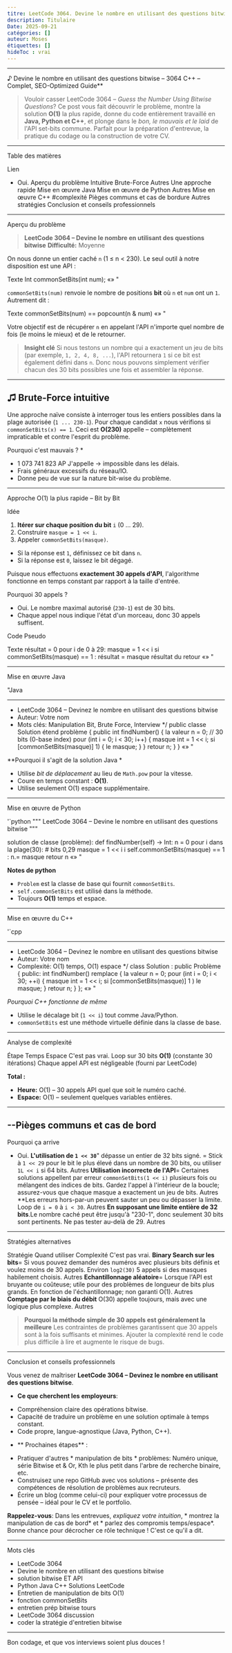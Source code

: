 ```yaml
---
titre: LeetCode 3064. Devine le nombre en utilisant des questions bitwise I -
description: Titulaire
Date: 2025-09-21
catégories: []
auteur: Moses
étiquettes: []
hideToc : vrai
---
```

---

♪ Devine le nombre en utilisant des questions bitwise – 3064
C++ – Complet, SEO-Optimized Guide**

> Vouloir casser LeetCode 3064 – *Guess the Number Using Bitwise Questions*?
> Ce post vous fait découvrir le problème, montre la solution **O(1)** la plus rapide, donne du code entièrement travaillé en **Java, Python et C++**, et plonge dans le *bon, le mauvais et le laid* de l'API set-bits commune.
> Parfait pour la préparation d'entrevue, la pratique du codage ou la construction de votre CV.

---

Table des matières

Lien
- Oui.
Aperçu du problème
Intuitive Brute-Force Autres
Une approche rapide
Mise en œuvre Java
Mise en œuvre de Python Autres
Mise en œuvre C++
#complexité
Pièges communs et cas de bordure
Autres stratégies
Conclusion et conseils professionnels

---

Aperçu du problème

> **LeetCode 3064 – Devine le nombre en utilisant des questions bitwise**
> **Difficulté:** Moyenne

On nous donne un entier caché `n` (1 ≤ n < 230).
Le seul outil à notre disposition est une API :

Texte
Int commonSetBits(int num);
«» "

`commonSetBits(num)` renvoie le nombre de positions **bit** où `n` et `num` ont un `1`.
Autrement dit :

Texte
commonSetBits(num) == popcount(n & num)
«» "

Votre objectif est de récupérer `n` en appelant l'API n'importe quel nombre de fois (le moins le mieux) et de le retourner.

> **Insight clé**
> Si nous testons un nombre qui a exactement un jeu de bits (par exemple, `1, 2, 4, 8, ...`), l'API retournera `1` si ce bit est également défini dans `n`.
> Donc nous pouvons simplement vérifier chacun des 30 bits possibles une fois et assembler la réponse.

---

## ♫ Brute-Force intuitive

Une approche naïve consiste à interroger tous les entiers possibles dans la plage autorisée (`1 ... 230-1`).
Pour chaque candidat `x` nous vérifions si `commonSetBits(x) == 1`.
Ceci est **O(230)** appelle – complètement impraticable et contre l'esprit du problème.

Pourquoi c'est mauvais ? *
- 1 073 741 823 AP J'appelle → impossible dans les délais.
- Frais généraux excessifs du réseau/IO.
- Donne peu de vue sur la nature bit-wise du problème.

---

Approche O(1) la plus rapide – Bit by Bit

Idée

1. **Itérer sur chaque position du bit** `i` (0 ... 29).
2. Construire `masque = 1 << i`.
3. Appeler `commonSetBits(masque)`.
* Si la réponse est `1`, définissez ce bit dans `n`.
* Si la réponse est `0`, laissez le bit dégagé.

Puisque nous effectuons **exactement 30 appels d'API**, l'algorithme fonctionne en temps constant par rapport à la taille d'entrée.

Pourquoi 30 appels ?
- Oui. Le nombre maximal autorisé (`230-1`) est de 30 bits.
- Chaque appel nous indique l'état d'un morceau, donc 30 appels suffisent.

Code Pseudo

Texte
résultat = 0
pour i de 0 à 29:
masque = 1 << i
si commonSetBits(masque) == 1 :
résultat = masque
résultat du retour
«» "

---

Mise en œuvre Java

"Java
***
* LeetCode 3064 – Devinez le nombre en utilisant des questions bitwise
* Auteur: Votre nom
* Mots clés: Manipulation Bit, Brute Force, Interview
*/
public classe Solution étend problème {
public int findNumber() {
la valeur n = 0;
// 30 bits (0-base index)
pour (int i = 0; i < 30; i++) {
masque int = 1 << i;
si [commonSetBits(masque)] 1) {
le masque;
}
}
retour n;
}
}
«» "

**Pourquoi il s'agit de la solution Java *

- Utilise *bit de déplacement* au lieu de `Math.pow` pour la vitesse.
- Coure en temps constant : **O(1)**.
- Utilise seulement O(1) espace supplémentaire.

---

Mise en œuvre de Python

'`python
"""
LeetCode 3064 – Devine le nombre en utilisant des questions bitwise
"""

solution de classe (problème):
def findNumber(self) -> Int:
n = 0
pour i dans la plage(30): # bits 0,29
masque = 1 << i
i self.commonSetBits(masque) == 1 :
n.= masque
retour n
«» "

**Notes de python**

- `Problem` est la classe de base qui fournit `commonSetBits`.
- `self.commonSetBits` est utilisé dans la méthode.
- Toujours **O(1)** temps et espace.

---

Mise en œuvre du C++

'`cpp
***
* LeetCode 3064 – Devinez le nombre en utilisant des questions bitwise
* Auteur: Votre nom
* Complexité: O(1) temps, O(1) espace
*/
class Solution : public Problème {
public:
int findNumber() remplace {
la valeur n = 0;
pour (int i = 0; i < 30; ++i) {
masque int = 1 << i;
si [commonSetBits(masque)] 1 )
le masque;
}
retour n;
}
};
«» "

*Pourquoi C++ fonctionne de même*

- Utilise le décalage bit (`1 << i`) tout comme Java/Python.
- `commonSetBits` est une méthode virtuelle définie dans la classe de base.

---

Analyse de complexité

Étape Temps Espace
C'est pas vrai.
Loop sur 30 bits **O(1)** (constante 30 itérations)
Chaque appel API est négligeable (fourni par LeetCode)

**Total :**
- **Heure:** O(1) – 30 appels API quel que soit le numéro caché.
- **Espace:** O(1) – seulement quelques variables entières.

---

## --Pièges communs et cas de bord

Pourquoi ça arrive
- Oui.
**L'utilisation de `1 << 30`**" dépasse un entier de 32 bits signé. = Stick à `1 << 29` pour le bit le plus élevé dans un nombre de 30 bits, ou utiliser `1L << i` si 64 bits. Autres
**Utilisation incorrecte de l'API**= Certaines solutions appellent par erreur `commonSetBits(1 << i)` plusieurs fois ou mélangent des indices de bits. Gardez l'appel à l'intérieur de la boucle; assurez-vous que chaque masque a exactement un jeu de bits. Autres
**Les erreurs hors-par-un peuvent sauter un peu ou dépasser la limite. Loop de `i = 0` à `i < 30`. Autres
**En supposant une limite entière de 32 bits**.Le nombre caché peut être jusqu'à "230-1", donc seulement 30 bits sont pertinents. Ne pas tester au-delà de 29. Autres

---

Stratégies alternatives

Stratégie Quand utiliser Complexité
C'est pas vrai.
**Binary Search sur les bits**= Si vous pouvez demander des numéros avec plusieurs bits définis et voulez moins de 30 appels. Environ `log2(30)` 5 appels si des masques habilement choisis. Autres
**Echantillonnage aléatoire**= Lorsque l'API est bruyante ou coûteuse; utile pour des problèmes de longueur de bits plus grands. En fonction de l'échantillonnage; non garanti O(1). Autres
**Comptage par le biais du débit** O(30) appelle toujours, mais avec une logique plus complexe. Autres

> **Pourquoi la méthode simple de 30 appels est généralement la meilleure**
> Les contraintes de problèmes garantissent que 30 appels sont à la fois suffisants et minimes. Ajouter la complexité rend le code plus difficile à lire et augmente le risque de bugs.

---

Conclusion et conseils professionnels

Vous venez de maîtriser **LeetCode 3064 – Devinez le nombre en utilisant des questions bitwise**.

- **Ce que cherchent les employeurs**:
* Compréhension claire des opérations bitwise.
* Capacité de traduire un problème en une solution optimale à temps constant.
* Code propre, langue-agnostique (Java, Python, C++).

- ** Prochaines étapes** :
* Pratiquer d'autres * manipulation de bits * problèmes: Numéro unique, série Bitwise et & Or, Kth le plus petit dans l'arbre de recherche binaire, etc.
* Construisez une repo GitHub avec vos solutions – présente des compétences de résolution de problèmes aux recruteurs.
* Écrire un blog (comme celui-ci) pour expliquer votre processus de pensée – idéal pour le CV et le portfolio.

**Rappelez-vous**: Dans les entrevues, *expliquez votre intuition*, * montrez la manipulation de cas de bord* et * parlez des compromis temps/espace*.
Bonne chance pour décrocher ce rôle technique ! C'est ce qu'il a dit.

---

Mots clés

- LeetCode 3064
- Devine le nombre en utilisant des questions bitwise
- solution bitwise ET API
- Python Java C++ Solutions LeetCode
- Entretien de manipulation de bits O(1)
- fonction commonSetBits
- entretien prép bitwise tours
- LeetCode 3064 discussion
- coder la stratégie d'entretien bitwise

---

Bon codage, et que vos interviews soient plus douces !